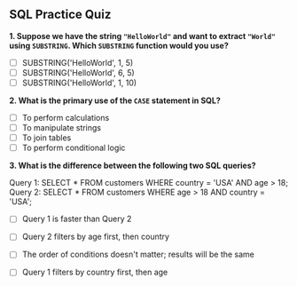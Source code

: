 ## SQL Practice Quiz

**1. Suppose we have the string `"HelloWorld"` and want to extract `"World"` using `SUBSTRING`. Which `SUBSTRING` function would you use?**

- [ ] SUBSTRING('HelloWorld', 1, 5)  
- [ ] SUBSTRING('HelloWorld', 6, 5)  
- [ ] SUBSTRING('HelloWorld', 1, 10)

**2. What is the primary use of the `CASE` statement in SQL?**

- [ ] To perform calculations  
- [ ] To manipulate strings  
- [ ] To join tables  
- [ ] To perform conditional logic
 
**3. What is the difference between the following two SQL queries?**

Query 1: SELECT * FROM customers WHERE country = 'USA' AND age > 18;
Query 2: SELECT * FROM customers WHERE age > 18 AND country = 'USA';

- [ ] Query 1 is faster than Query 2
- [ ] Query 2 filters by age first, then country
- [ ] The order of conditions doesn't matter; results will be the same
- [ ] Query 1 filters by country first, then age

